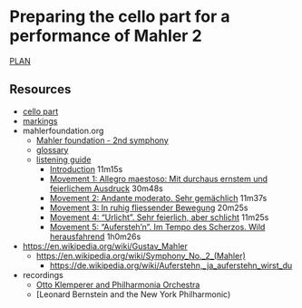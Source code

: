 # Preparing the cello part for a performance of Mahler 2

[PLAN](https://dougapd.atlassian.net/browse/PAUL-160)

## Resources
- [cello part](sheetmusic/imslp/IMSLP26423-PMLP49406-Mahler_-_Symphony_No2_in_C_minor_(cello-part)a.pdf)
- [markings](markings.csv)
- mahlerfoundation.org
  - [Mahler foundation - 2nd symphony](https://mahlerfoundation.org/mahler/compositions/symphony-no-2/)
  - [glossary](https://mahlerfoundation.org/mahler/compositions/zoneless/glossary/)
  - [listening guide](https://mahlerfoundation.org/mahler/listening-guide/)
    - [Introduction](https://mahlerfoundation.org/mahler/listening-guide/introduction/) 11m15s
    - [	Movement 1: Allegro maestoso: Mit durchaus ernstem und feierlichem Ausdruck](https://mahlerfoundation.org/mahler/listening-guide/listening-guide-movement-1-allegro-maestoso-mit-durchaus-ernstem-und-feierlichem-ausdruck/) 30m48s
    - [Movement 2: Andante moderato. Sehr gemächlich](https://mahlerfoundation.org/mahler/listening-guide/listening-guide-movement-2-andante-moderato-sehr-gemachlich/) 11m37s
    - [Movement 3: In ruhig fliessender Bewegung](https://mahlerfoundation.org/mahler/listening-guide/listening-guide-movement-3-in-ruhig-fliessender-bewegung/) 20m25s
    - [Movement 4: “Urlicht”. Sehr feierlich, aber schlicht](https://mahlerfoundation.org/mahler/listening-guide/listening-guide-movement-4-urlicht-sehr-feierlich-aber-schlicht/) 11m25s
    - [Movement 5: “Aufersteh’n”. Im Tempo des Scherzos. Wild herausfahrend](https://mahlerfoundation.org/mahler/listening-guide/listening-guide-movement-5-auferstehn-im-tempo-des-scherzos-wild-herausfahrend/) 1h0m26s
- https://en.wikipedia.org/wiki/Gustav_Mahler
  - https://en.wikipedia.org/wiki/Symphony_No._2_(Mahler)
    - https://de.wikipedia.org/wiki/Auferstehn,_ja_auferstehn_wirst_du
- recordings
  - [Otto Klemperer and Philharmonia Orchestra](https://open.spotify.com/album/5wQkRryEZq0q2HyNXCL3rv?si=8CEdLNdlRcCzHQIlZ-wSNg)
  - [Leonard Bernstein and the New York Philharmonic)